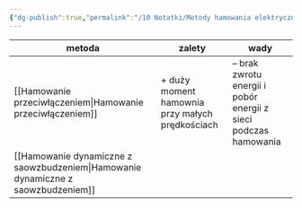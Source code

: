 ```yaml
---
{"dg-publish":true,"permalink":"/10 Notatki/Metody hamowania elektrycznego silnika szeregowego/","tags":["wiedza/definicja"]}
---
```



| metoda                                    | zalety                                          | wady                                                            |
| ----------------------------------------- | ----------------------------------------------- | --------------------------------------------------------------- |
| [[Hamowanie przeciwłączeniem\|Hamowanie przeciwłączeniem]]            | + duży moment hamownia przy małych prędkościach | – brak zwrotu energii i pobór energii z sieci podczas hamowania |
| [[Hamowanie dynamiczne z saowzbudzeniem\|Hamowanie dynamiczne z saowzbudzeniem]] |                                                 |                                                                 |

